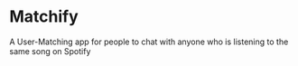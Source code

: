 # Matchify
A User-Matching app for people to chat with anyone who is listening to the same song on Spotify
